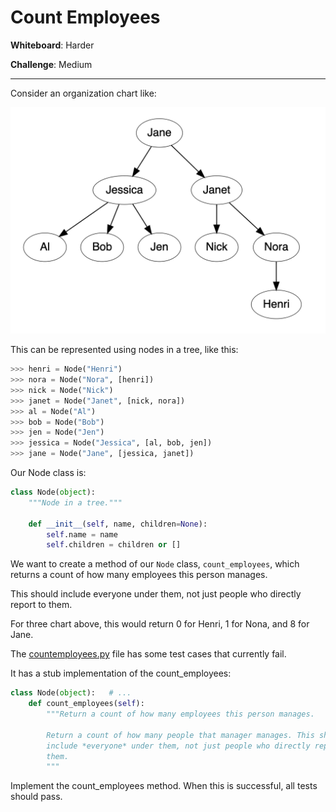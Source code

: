 # Count Employees

__Whiteboard__: Harder

__Challenge__: Medium

----

Consider an organization chart like:

![](./images/org_chart.png)

This can be represented using nodes in a tree, like this:

```python
>>> henri = Node("Henri")
>>> nora = Node("Nora", [henri])
>>> nick = Node("Nick")
>>> janet = Node("Janet", [nick, nora])
>>> al = Node("Al")
>>> bob = Node("Bob")
>>> jen = Node("Jen")
>>> jessica = Node("Jessica", [al, bob, jen])
>>> jane = Node("Jane", [jessica, janet])
```

Our Node class is:

```python
class Node(object):
    """Node in a tree."""

    def __init__(self, name, children=None):
        self.name = name
        self.children = children or []
```

We want to create a method of our `Node` class, `count_employees`, which returns a count of how many employees this person manages.

This should include everyone under them, not just people who directly report to them.

For three chart above, this would return 0 for Henri, 1 for Nona, and 8 for Jane.

The [countemployees.py](./countemployees.py) file has some test cases that currently fail.

It has a stub implementation of the count_employees:

```python
class Node(object):   # ...
    def count_employees(self):
        """Return a count of how many employees this person manages.

        Return a count of how many people that manager manages. This should
        include *everyone* under them, not just people who directly report to
        them.
        """
```

Implement the count_employees method. When this is successful, all tests should pass.
